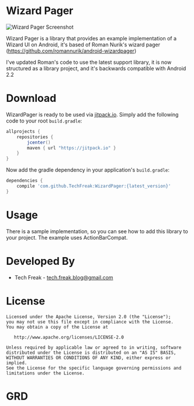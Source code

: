 Wizard Pager
=================

![Wizard Pager Screenshot](https://lh3.googleusercontent.com/-_-Sv3J3bdcc/UdeUUDd1TjI/AAAAAAAAEEo/yproJ-EbCJg/w412-h716-no/wizardPager.png)

Wizard Pager is a library that provides an example implementation of a Wizard UI on Android, it's based of Roman Nurik's wizard pager (https://github.com/romannurik/android-wizardpager)

I've updated Roman's code to use the latest support library, it is now structured as a library project, and it's backwards compatible with Android 2.2

Download
============

WizardPager is ready to be used via [jitpack.io](https://jitpack.io/#TechFreak/WizardPager).
Simply add the following code to your root `build.gradle`:

```groovy
allprojects {
    repositories {
        jcenter()
        maven { url "https://jitpack.io" }
    }
}
```

Now add the gradle dependency in your application's `build.gradle`:

```groovy
dependencies {
    compile 'com.github.TechFreak:WizardPager:{latest_version}'
}
```

Usage
============

There is a sample implementation, so you can see how to add this library to your project. The example uses ActionBarCompat.



Developed By
============

* Tech Freak - <tech.freak.blog@gmail.com>


License
=======

    Licensed under the Apache License, Version 2.0 (the "License");
    you may not use this file except in compliance with the License.
    You may obtain a copy of the License at

       http://www.apache.org/licenses/LICENSE-2.0

    Unless required by applicable law or agreed to in writing, software
    distributed under the License is distributed on an "AS IS" BASIS,
    WITHOUT WARRANTIES OR CONDITIONS OF ANY KIND, either express or implied.
    See the License for the specific language governing permissions and
    limitations under the License.
# GRD
